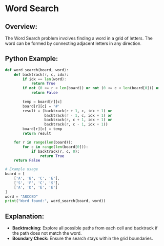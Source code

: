 # **Word Search**

## **Overview:**

The Word Search problem involves finding a word in a grid of letters. The word can be formed by connecting adjacent letters in any direction.

## **Python Example:**

```python
def word_search(board, word):
    def backtrack(r, c, idx):
        if idx == len(word):
            return True
        if not (0 <= r < len(board)) or not (0 <= c < len(board[0])) or board[r][c] != word[idx]:
            return False
        
        temp = board[r][c]
        board[r][c] = '#'
        result = (backtrack(r + 1, c, idx + 1) or
                  backtrack(r - 1, c, idx + 1) or
                  backtrack(r, c + 1, idx + 1) or
                  backtrack(r, c - 1, idx + 1))
        board[r][c] = temp
        return result

    for r in range(len(board)):
        for c in range(len(board[0])):
            if backtrack(r, c, 0):
                return True
    return False

# Example usage
board = [
    ['A', 'B', 'C', 'E'],
    ['S', 'F', 'C', 'S'],
    ['A', 'D', 'E', 'E']
]
word = "ABCCED"
print("Word found:", word_search(board, word))
```

## **Explanation:**
- **Backtracking:** Explore all possible paths from each cell and backtrack if the path does not match the word.
- **Boundary Check:** Ensure the search stays within the grid boundaries.

